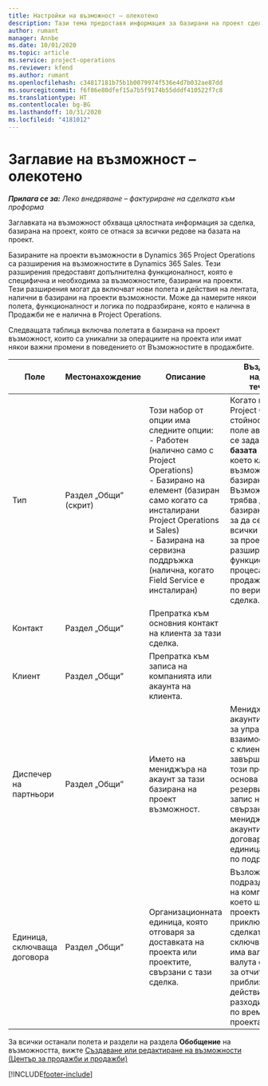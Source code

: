 ```yaml
---
title: Настройки на възможност – олекотено
description: Тази тема предоставя информация за базирани на проект сделки и базирани на проект редове на възможност.
author: rumant
manager: Annbe
ms.date: 10/01/2020
ms.topic: article
ms.service: project-operations
ms.reviewer: kfend
ms.author: rumant
ms.openlocfilehash: c34817181b75b1b0079974f536e4d7b032ae87dd
ms.sourcegitcommit: f6f86e80dfef15a7b5f9174b55dddf410522f7c8
ms.translationtype: HT
ms.contentlocale: bg-BG
ms.lasthandoff: 10/31/2020
ms.locfileid: "4181012"
---
```

# <a name="opportunity-header---lite"></a>Заглавие на възможност – олекотено

_**Прилага се за:** Леко внедряване – фактуриране на сделката към проформа_

Заглавката на възможност обхваща цялостната информация за сделка, базирана на проект, която се отнася за всички редове на базата на проект.

Базираните на проекти възможности в Dynamics 365 Project Operations са разширения на възможностите в Dynamics 365 Sales. Тези разширения предоставят допълнителна функционалност, която е специфична и необходима за възможностите, базирани на проекти. Тези разширения могат да включват нови полета и действия на лентата, налични в базирани на проекти възможности. Може да намерите някои полета, функционалност и логика по подразбиране, която е налична в Продажби не е налична в Project Operations.

Следващата таблица включва полетата в базирана на проект възможност, които са уникални за операциите на проекта или имат някои важни промени в поведението от Възможностите в продажбите.

| **Поле** | **Местонахождение** | **Описание** | **Въздействие надолу по течението** |
| --- | --- | --- | --- |
| Тип | Раздел „Общи” (скрит) | Този набор от опции има следните опции:</br>- Работен (налично само с Project Operations)</br>- Базирано на елемент (базиран само когато са инсталирани Project Operations и Sales)</br>- Базирана на сервизна поддръжка (налична, когато Field Service е инсталиран) | Когато използвате Project Operations, стойността на това поле автоматично се задава на **На базата на работа**, което класифицира възможността като базирана на проект. Възможността трябва да е базирана на проект, за да се активират всички специфични за проекта разширения и функционалност в процеса на продажби надолу по веригата за тази сделка. |
| Контакт | Раздел „Общи” | Препратка към основния контакт на клиента за тази сделка. | |
| Клиент | Раздел „Общи” | Препратка към записа на компанията или акаунта на клиента. | |
| Диспечер на партньори | Раздел „Общи” | Името на мениджъра на акаунт за тази базирана на проект възможност. | Мениджърът на акаунтите отговаря за управлението на взаимоотношенията с клиента чрез завършването на този проект. Въз основа на резервирания запис на ресурс, свързан с мениджъра на акаунти, договарящата се единица се задава по подразбиране. |
| Единица, сключваща договора | Раздел „Общи” | Организационната единица, която отговаря за доставката на проекта или проектите, свързани с тази сделка. | Възложителят е подразделението на компанията, което ще изпълнява проектите след приключване на сделката. Всяко сключващо звено има валута и тази валута се използва за отчитане на приблизителни и действителни разходи, направени по време на проекта. |

За всички останали полета и раздели на раздела **Обобщение** на възможността, вижте [Създаване или редактиране на възможности (Център за продажби и продажби)](https://docs.microsoft.com/dynamics365/sales-enterprise/create-edit-opportunity-sales)


[!INCLUDE[footer-include](../../includes/footer-banner.md)]